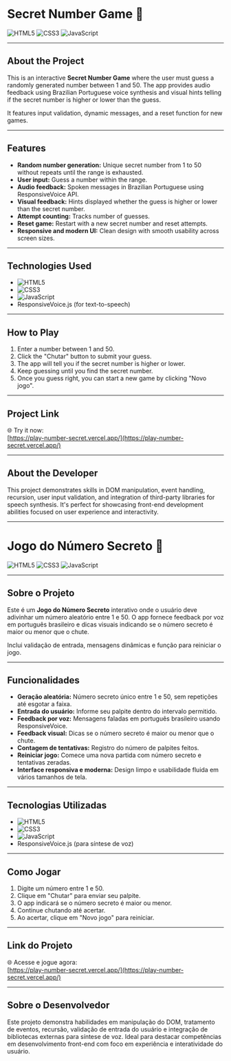# Secret Number Game 🎲

![HTML5](https://img.shields.io/badge/HTML-239120?style=for-the-badge&logo=html5&logoColor=white) ![CSS3](https://img.shields.io/badge/CSS-239120?&style=for-the-badge&logo=css3&logoColor=white) ![JavaScript](https://img.shields.io/badge/JavaScript-F7DF1E?style=for-the-badge&logo=javascript&logoColor=black)

---

## About the Project

This is an interactive **Secret Number Game** where the user must guess a randomly generated number between 1 and 50. The app provides audio feedback using Brazilian Portuguese voice synthesis and visual hints telling if the secret number is higher or lower than the guess.

It features input validation, dynamic messages, and a reset function for new games.

---

## Features

- **Random number generation:** Unique secret number from 1 to 50 without repeats until the range is exhausted.
- **User input:** Guess a number within the range.
- **Audio feedback:** Spoken messages in Brazilian Portuguese using ResponsiveVoice API.
- **Visual feedback:** Hints displayed whether the guess is higher or lower than the secret number.
- **Attempt counting:** Tracks number of guesses.
- **Reset game:** Restart with a new secret number and reset attempts.
- **Responsive and modern UI:** Clean design with smooth usability across screen sizes.

---

## Technologies Used

- ![HTML5](https://img.shields.io/badge/HTML-239120?style=for-the-badge&logo=html5&logoColor=white)
- ![CSS3](https://img.shields.io/badge/CSS-239120?&style=for-the-badge&logo=css3&logoColor=white)
- ![JavaScript](https://img.shields.io/badge/JavaScript-F7DF1E?style=for-the-badge&logo=javascript&logoColor=black)
- ResponsiveVoice.js (for text-to-speech)

---

## How to Play

1. Enter a number between 1 and 50.
2. Click the "Chutar" button to submit your guess.
3. The app will tell you if the secret number is higher or lower.
4. Keep guessing until you find the secret number.
5. Once you guess right, you can start a new game by clicking "Novo jogo".

---

## Project Link

🌐 Try it now:  
[https://play-number-secret.vercel.app/](https://play-number-secret.vercel.app/)

---

## About the Developer

This project demonstrates skills in DOM manipulation, event handling, recursion, user input validation, and integration of third-party libraries for speech synthesis. It's perfect for showcasing front-end development abilities focused on user experience and interactivity.

---

# Jogo do Número Secreto 🎲

![HTML5](https://img.shields.io/badge/HTML-239120?style=for-the-badge&logo=html5&logoColor=white) ![CSS3](https://img.shields.io/badge/CSS-239120?&style=for-the-badge&logo=css3&logoColor=white) ![JavaScript](https://img.shields.io/badge/JavaScript-F7DF1E?style=for-the-badge&logo=javascript&logoColor=black)

---

## Sobre o Projeto

Este é um **Jogo do Número Secreto** interativo onde o usuário deve adivinhar um número aleatório entre 1 e 50. O app fornece feedback por voz em português brasileiro e dicas visuais indicando se o número secreto é maior ou menor que o chute.

Inclui validação de entrada, mensagens dinâmicas e função para reiniciar o jogo.

---

## Funcionalidades

- **Geração aleatória:** Número secreto único entre 1 e 50, sem repetições até esgotar a faixa.
- **Entrada do usuário:** Informe seu palpite dentro do intervalo permitido.
- **Feedback por voz:** Mensagens faladas em português brasileiro usando ResponsiveVoice.
- **Feedback visual:** Dicas se o número secreto é maior ou menor que o chute.
- **Contagem de tentativas:** Registro do número de palpites feitos.
- **Reiniciar jogo:** Comece uma nova partida com número secreto e tentativas zeradas.
- **Interface responsiva e moderna:** Design limpo e usabilidade fluida em vários tamanhos de tela.

---

## Tecnologias Utilizadas

- ![HTML5](https://img.shields.io/badge/HTML-239120?style=for-the-badge&logo=html5&logoColor=white)
- ![CSS3](https://img.shields.io/badge/CSS-239120?&style=for-the-badge&logo=css3&logoColor=white)
- ![JavaScript](https://img.shields.io/badge/JavaScript-F7DF1E?style=for-the-badge&logo=javascript&logoColor=black)
- ResponsiveVoice.js (para síntese de voz)

---

## Como Jogar

1. Digite um número entre 1 e 50.
2. Clique em "Chutar" para enviar seu palpite.
3. O app indicará se o número secreto é maior ou menor.
4. Continue chutando até acertar.
5. Ao acertar, clique em "Novo jogo" para reiniciar.

---

## Link do Projeto

🌐 Acesse e jogue agora:  
[https://play-number-secret.vercel.app/](https://play-number-secret.vercel.app/)

---

## Sobre o Desenvolvedor

Este projeto demonstra habilidades em manipulação do DOM, tratamento de eventos, recursão, validação de entrada do usuário e integração de bibliotecas externas para síntese de voz. Ideal para destacar competências em desenvolvimento front-end com foco em experiência e interatividade do usuário.
